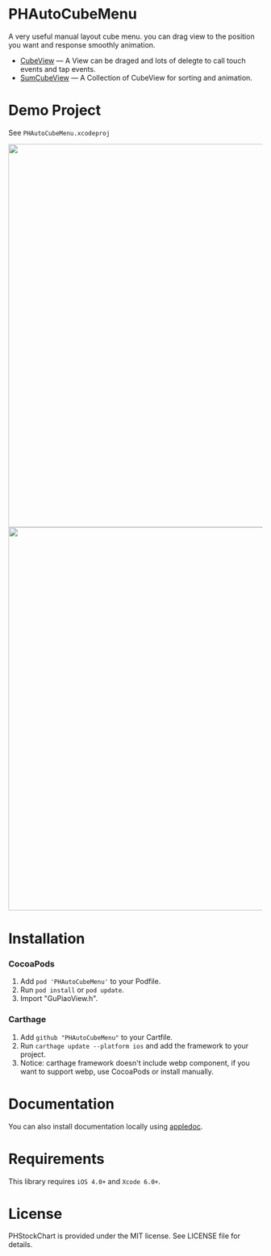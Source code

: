 # PHAutoCubeMenu
A very useful manual layout cube menu. you can drag view to the position you want and response smoothly animation.


* [CubeView](https://github.com/HeterPu/PHStockChart) — A View can be draged and lots of delegte to call touch events and tap events.
* [SumCubeView](https://github.com/HeterPu/PHStockChart) — A Collection of CubeView for sorting and animation.


Demo Project
==============
See `PHAutoCubeMenu.xcodeproj`

<img src="https://raw.github.com/HeterPu/PHStockChart/master/demo/snapshot/cubeview.png" width="760"><br/>
<img src="https://raw.github.com/HeterPu/PHStockChart/master/demo/snapshot/sumcubeview.png" width="760">


Installation
==============

### CocoaPods

1. Add `pod 'PHAutoCubeMenu'` to your Podfile.
2. Run `pod install` or `pod update`.
3. Import "GuPiaoView.h".


### Carthage

1. Add `github "PHAutoCubeMenu"` to your Cartfile.
2. Run `carthage update --platform ios` and add the framework to your project.
4. Notice: carthage framework doesn't include webp component, if you want to support webp, use CocoaPods or install manually.



Documentation
==============
You can also install documentation locally using [appledoc](https://github.com/tomaz/appledoc).


Requirements
==============
This library requires `iOS 4.0+` and `Xcode 6.0+`.


License
==============
PHStockChart is provided under the MIT license. See LICENSE file for details.




